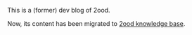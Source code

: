 This is a (former) dev blog of 2ood. 

Now, its content has been migrated to [2ood knowledge base](https://2ood.gitbook.io/2ood-knowledge-base).
